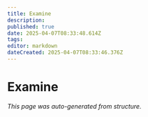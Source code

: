 ```yaml
---
title: Examine
description: 
published: true
date: 2025-04-07T08:33:48.614Z
tags: 
editor: markdown
dateCreated: 2025-04-07T08:33:46.376Z
---
```


# Examine

*This page was auto-generated from structure.*